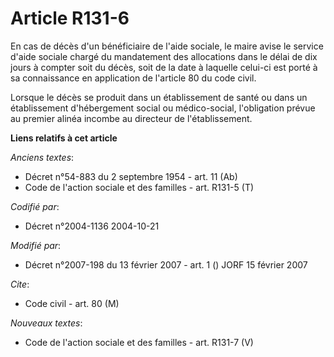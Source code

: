 # Article R131-6

En cas de décès d'un bénéficiaire de l'aide sociale, le maire avise le service d'aide sociale chargé du mandatement des
allocations dans le délai de dix jours à compter soit du décès, soit de la date à laquelle celui-ci est porté à sa
connaissance en application de l'article 80 du code civil.

Lorsque le décès se produit dans un établissement de santé ou dans un établissement d'hébergement social ou médico-social,
l'obligation prévue au premier alinéa incombe au directeur de l'établissement.

**Liens relatifs à cet article**

_Anciens textes_:

  - Décret n°54-883 du 2 septembre 1954 - art. 11 (Ab)
  - Code de l'action sociale et des familles - art. R131-5 (T)

_Codifié par_:

  - Décret n°2004-1136 2004-10-21

_Modifié par_:

  - Décret n°2007-198 du 13 février 2007 - art. 1 () JORF 15 février 2007

_Cite_:

  - Code civil - art. 80 (M)

_Nouveaux textes_:

  - Code de l'action sociale et des familles - art. R131-7 (V)
